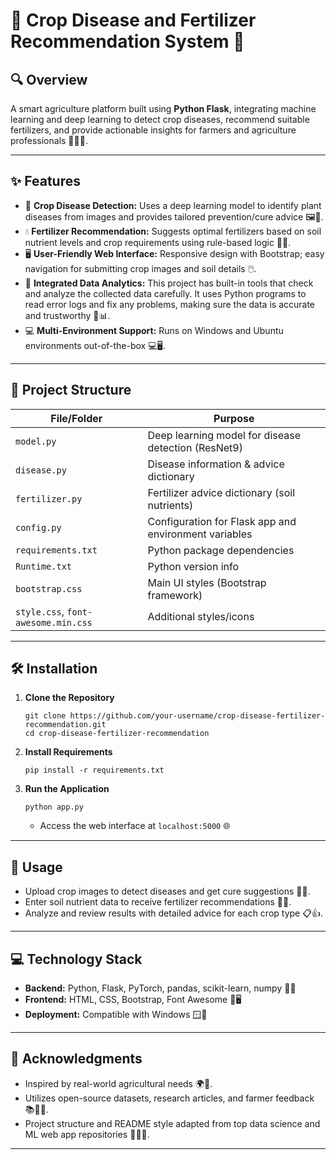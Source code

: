 
# 🌾 Crop Disease and Fertilizer Recommendation System 🌱

## 🔍 Overview

A smart agriculture platform built using **Python Flask**, integrating machine learning and deep learning to detect crop diseases, recommend suitable fertilizers, and provide actionable insights for farmers and agriculture professionals 🧑‍🌾🌿.

***

## ✨ Features

- 🦠 **Crop Disease Detection:** Uses a deep learning model to identify plant diseases from images and provides tailored prevention/cure advice 🖼️🌾.
- 💧 **Fertilizer Recommendation:** Suggests optimal fertilizers based on soil nutrient levels and crop requirements using rule-based logic 🌱🧪.
- 🖥️ **User-Friendly Web Interface:** Responsive design with Bootstrap; easy navigation for submitting crop images and soil details 🖱️.
- 🔧 **Integrated Data Analytics:** This project has built-in tools that check and analyze the collected data carefully. It uses Python programs to read error logs and fix any problems, making sure the data is accurate and trustworthy 🐍📊.
- 💻 **Multi-Environment Support:** Runs on Windows and Ubuntu environments out-of-the-box 💻🖥️.

***

## 📁 Project Structure

| File/Folder         | Purpose                                                       |
|---------------------|--------------------------------------------------------------|
| `model.py`          | Deep learning model for disease detection (ResNet9)           |
| `disease.py`        | Disease information & advice dictionary                       |
| `fertilizer.py`     | Fertilizer advice dictionary (soil nutrients)                 |
| `config.py`         | Configuration for Flask app and environment variables         |
| `requirements.txt`  | Python package dependencies                                   |
| `Runtime.txt`       | Python version info                                           |
| `bootstrap.css`     | Main UI styles (Bootstrap framework)                         |
| `style.css`, `font-awesome.min.css` | Additional styles/icons                     |

***

## 🛠️ Installation

1. **Clone the Repository**  
   ```
   git clone https://github.com/your-username/crop-disease-fertilizer-recommendation.git
   cd crop-disease-fertilizer-recommendation
   ```

2. **Install Requirements**  
   ```
   pip install -r requirements.txt
   ```

3. **Run the Application**  
   ```
   python app.py
   ```
   - Access the web interface at `localhost:5000` 🌐

***

## 🚀 Usage

- Upload crop images to detect diseases and get cure suggestions 📸🤒.
- Enter soil nutrient data to receive fertilizer recommendations 🌱🧴.
- Analyze and review results with detailed advice for each crop type 📋👍.

***

## 💻 Technology Stack

- **Backend:** Python, Flask, PyTorch, pandas, scikit-learn, numpy 🐍🤖
- **Frontend:** HTML, CSS, Bootstrap, Font Awesome 🎨🖥️
- **Deployment:** Compatible with Windows 🪟🐧

***

## 🙏 Acknowledgments

- Inspired by real-world agricultural needs 🌍🌾.
- Utilizes open-source datasets, research articles, and farmer feedback 📚👩‍🌾.
- Project structure and README style adapted from top data science and ML web app repositories 🧑‍💻📖.

***

